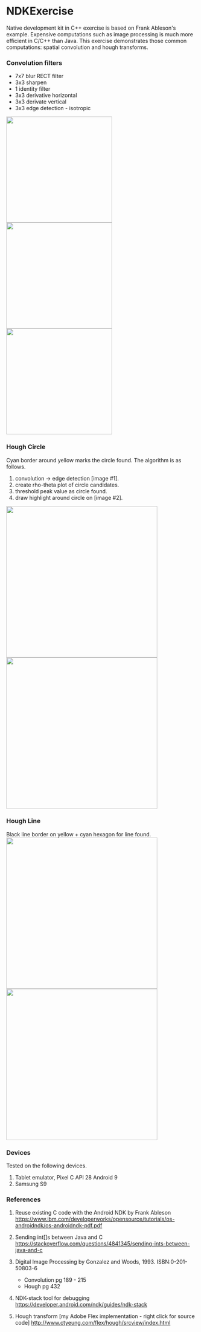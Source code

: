 # NDKExercise
Native development kit in C++ exercise is based on Frank Ableson's example.  Expensive computations such as image processing is much more efficient in C/C++ than Java.  This exercise demonstrates those common computations: spatial convolution and hough transforms. 

### Convolution filters 
- 7x7 blur RECT filter
- 3x3 sharpen
- 1 identity filter
- 3x3 derivative horizontal
- 3x3 derivate vertical
- 3x3 edge detection - isotropic

<img width="280" src="https://user-images.githubusercontent.com/1282659/49413992-6c7a0c80-f737-11e8-8dcd-e1160f64513f.png"><img width="280" src="https://user-images.githubusercontent.com/1282659/49452005-feb8f980-f7a5-11e8-92bf-1c1add07f123.png"><img width="280" src="https://user-images.githubusercontent.com/1282659/49452012-0082bd00-f7a6-11e8-980f-2d7821e9aa18.png">

### Hough Circle

Cyan border around yellow marks the circle found.  The algorithm is as follows.
1. convolution -> edge detection [image #1].
2. create rho-theta plot of circle candidates.
3. threshold peak value as circle found.
4. draw highlight around circle on [image #2].

<img width="400" src="https://user-images.githubusercontent.com/1282659/50365554-c6057800-053a-11e9-906f-c6140bf3691d.png"><img width="400" src="https://user-images.githubusercontent.com/1282659/50389139-9e094680-06eb-11e9-876f-cb443b566eca.png">

### Hough Line

Black line border on yellow + cyan hexagon for line found.  
<img width="400" src="https://user-images.githubusercontent.com/1282659/50387177-ef014680-06bb-11e9-8f2c-c0dbc824b0ad.png"><img width="400" src="https://user-images.githubusercontent.com/1282659/50389140-9ea1dd00-06eb-11e9-98d5-cb0807cde807.png">

### Devices
Tested on the following devices.
1. Tablet emulator, Pixel C API 28 Android 9
2. Samsung S9

### References

1. Reuse existing C code with the Android NDK by Frank Ableson
   https://www.ibm.com/developerworks/opensource/tutorials/os-androidndk/os-androidndk-pdf.pdf
   
2. Sending int[]s between Java and C                                     
   https://stackoverflow.com/questions/4841345/sending-ints-between-java-and-c

3. Digital Image Processing by Gonzalez and Woods, 1993. ISBN:0-201-50803-6
   - Convolution pg 189 - 215 
   - Hough pg 432

4. NDK-stack tool for debugging
   https://developer.android.com/ndk/guides/ndk-stack
   
5. Hough transform [my Adobe Flex implementation - right click for source code]
   http://www.ctyeung.com/flex/hough/srcview/index.html
   
